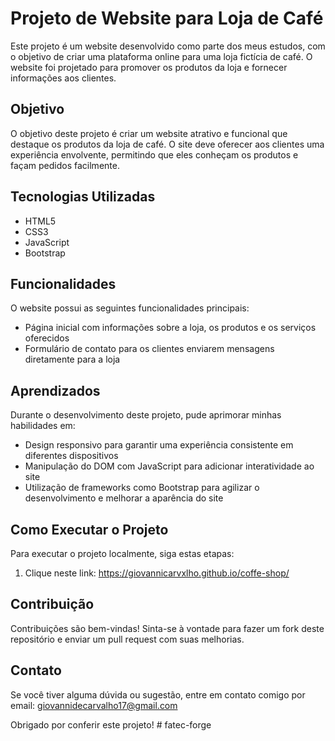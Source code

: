 # Projeto de Website para Loja de Café

Este projeto é um website desenvolvido como parte dos meus estudos, com o objetivo de criar uma plataforma online para uma loja fictícia de café. O website foi projetado para promover os produtos da loja e fornecer informações aos clientes.

## Objetivo

O objetivo deste projeto é criar um website atrativo e funcional que destaque os produtos da loja de café. O site deve oferecer aos clientes uma experiência envolvente, permitindo que eles conheçam os produtos e façam pedidos facilmente.

## Tecnologias Utilizadas

- HTML5
- CSS3
- JavaScript
- Bootstrap

## Funcionalidades

O website possui as seguintes funcionalidades principais:

- Página inicial com informações sobre a loja, os produtos e os serviços oferecidos
- Formulário de contato para os clientes enviarem mensagens diretamente para a loja

## Aprendizados

Durante o desenvolvimento deste projeto, pude aprimorar minhas habilidades em:

- Design responsivo para garantir uma experiência consistente em diferentes dispositivos
- Manipulação do DOM com JavaScript para adicionar interatividade ao site
- Utilização de frameworks como Bootstrap para agilizar o desenvolvimento e melhorar a aparência do site

## Como Executar o Projeto

Para executar o projeto localmente, siga estas etapas:

1. Clique neste link: https://giovannicarvxlho.github.io/coffe-shop/

## Contribuição

Contribuições são bem-vindas! Sinta-se à vontade para fazer um fork deste repositório e enviar um pull request com suas melhorias.

## Contato

Se você tiver alguma dúvida ou sugestão, entre em contato comigo por email: giovannidecarvalho17@gmail.com

Obrigado por conferir este projeto!
#   f a t e c - f o r g e  
 